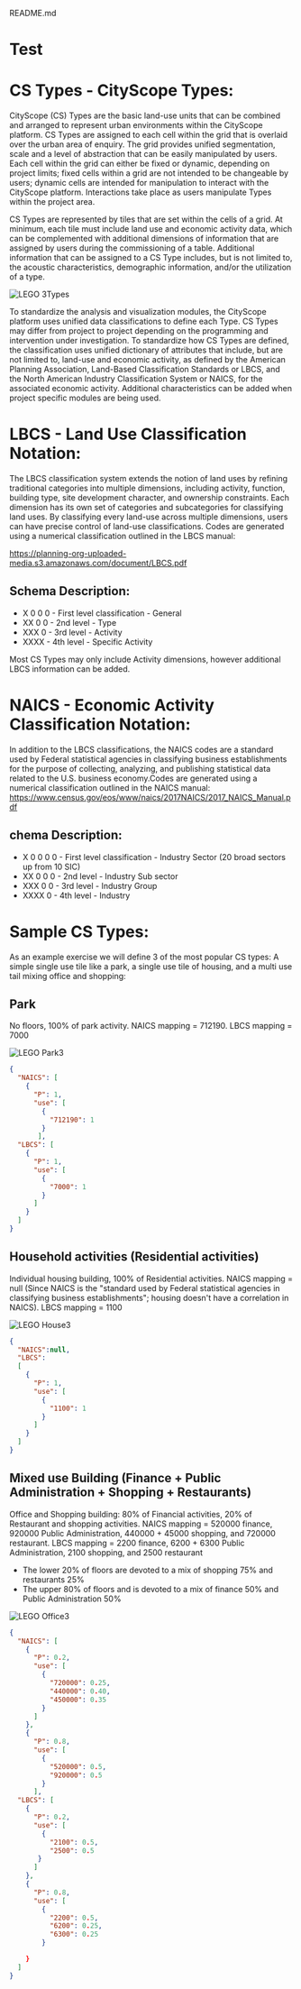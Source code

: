 README.md

# Test

# CS Types - CityScope Types:

CityScope (CS) Types are the basic land-use units that can be combined and arranged to represent urban environments within the CityScope platform. CS Types are assigned to each cell within the grid that is overlaid over the urban area of enquiry. The grid provides unified segmentation, scale and a level of abstraction that can be easily manipulated by users. Each cell within the grid can either be fixed or dynamic, depending on project limits; fixed cells within a grid are not intended to be changeable by users; dynamic cells are intended for manipulation to interact with the CityScope platform. Interactions take place as users manipulate Types within the project area. 

CS Types are represented by tiles that are set within the cells of a grid. At minimum, each tile must include land use and economic activity data, which can be complemented with additional dimensions of information that are assigned by users during the commissioning of a table. Additional information that can be assigned to a CS Type includes, but is not limited to, the acoustic characteristics, demographic information, and/or the utilization of a type. 

![LEGO 3Types](200713_3Types3.jpg)

To standardize the analysis and visualization modules, the CityScope platform uses unified data classifications to define each Type. CS Types may differ from project to project depending on the programming and intervention under investigation. To standardize how CS Types are defined, the classification uses unified dictionary of attributes that include, but are not limited to, land-use and economic activity, as defined by the American Planning Association, Land-Based Classification Standards or LBCS, and the North American Industry Classification System or NAICS, for the associated economic activity. Additional characteristics can be added when project specific modules are being used. 

# LBCS - Land Use Classification Notation:

The LBCS classification system extends the notion of land uses by refining traditional categories into multiple dimensions, including activity, function, building type, site development character, and ownership constraints. Each dimension has its own set of categories and subcategories for classifying land uses. By classifying every land-use across multiple dimensions, users can have precise control of land-use classifications. Codes are generated using a numerical classification outlined in the LBCS manual: 

https://planning-org-uploaded-media.s3.amazonaws.com/document/LBCS.pdf

## Schema Description:

* X 0 0 0  - First level classification - General
* XX 0 0  - 2nd level - Type
* XXX 0  - 3rd level - Activity
* XXXX  - 4th level - Specific Activity  

Most CS Types may only include Activity dimensions, however additional LBCS information can be added. 

# NAICS - Economic Activity Classification Notation: 

In addition to the LBCS classifications, the NAICS codes are a standard used by Federal statistical agencies in classifying business establishments for the purpose of collecting, analyzing, and publishing statistical data related to the U.S. business economy.Codes are generated using a numerical classification outlined in the NAICS manual: https://www.census.gov/eos/www/naics/2017NAICS/2017_NAICS_Manual.pdf

## chema Description:

* X 0 0 0 0 - First level classification - Industry Sector (20 broad sectors up from 10 SIC)
* XX 0 0 0  - 2nd level - Industry Sub sector
* XXX 0 0  - 3rd level - Industry Group
* XXXX 0  - 4th level - Industry

# Sample CS Types:  

As an example exercise we will define 3 of the most popular CS types: A simple single use tile like a park, a single use tile of housing, and a multi use tail mixing office and shopping:

## Park

No floors, 100% of park activity. NAICS mapping = 712190. LBCS mapping = 7000


![LEGO Park3](Park3.jpg)

```json
{
  "NAICS": [
    {
      "P": 1,
      "use": [
        {
          "712190": 1
        }
       ],
  "LBCS": [
    {
      "P": 1,
      "use": [
        {
          "7000": 1
        }
      ]
    }
  ]
}
```

## Household activities (Residential activities)

Individual housing building, 100% of Residential activities. NAICS mapping = null (Since NAICS is the "standard used by Federal statistical agencies in classifying business establishments"; housing doesn't have a correlation in NAICS). LBCS mapping = 1100

![LEGO House3](House3.jpg)

```json
{
  "NAICS":null,
  "LBCS":
  [
    {
      "P": 1,
      "use": [
        {
          "1100": 1
        }
      ]
    }
  ]
}
```
## Mixed use Building (Finance + Public Administration + Shopping + Restaurants)

Office and Shopping building: 80% of Financial activities, 20% of Restaurant and shopping activities. NAICS mapping =  520000 finance, 920000 Public Administration, 440000 + 45000 shopping, and 720000 restaurant. LBCS mapping = 2200 finance,  6200 + 6300 Public Administration, 2100 shopping, and 2500 restaurant

* The lower 20% of floors are devoted to a mix of shopping 75% and restaurants 25%
* The upper 80% of floors and is devoted to a mix of finance 50% and Public Administration 50%

![LEGO Office3](Office3.jpg)

```json
{
  "NAICS": [
    {
      "P": 0.2,
      "use": [
        {
          "720000": 0.25,          
          "440000": 0.40,
          "450000": 0.35
        }
      ]
    },
    {
      "P": 0.8,
      "use": [
        {
          "520000": 0.5,
          "920000": 0.5
        }
      ],
  "LBCS": [
    {
      "P": 0.2,
      "use": [
        {
          "2100": 0.5,          
          "2500": 0.5
       }
      ]
    },
    {
      "P": 0.8,
      "use": [
        {
          "2200": 0.5,
          "6200": 0.25,
          "6300": 0.25
        }

    }
  ]
}
```
